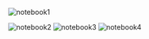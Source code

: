 ![notebook1](https://github.com/Kingilihas/iNotebook/assets/130922535/a1bf76bf-0dd3-4166-8b5a-0b9df325d25f)

![notebook2](https://github.com/Kingilihas/iNotebook/assets/130922535/77cd253f-8771-4173-9d36-70d241c3abcb)
![notebook3](https://github.com/Kingilihas/iNotebook/assets/130922535/101a5e03-6f9e-425a-aa33-382f55dac840)
![notebook4](https://github.com/Kingilihas/iNotebook/assets/130922535/1e3cef26-7b0c-4ce5-ae66-b30a1e284500)

